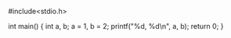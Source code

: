 #include<stdio.h>

int main()
{
  int a, b;
  a = 1, b = 2;
  printf("%d, %d\n", a, b);
  return 0;
}
